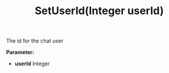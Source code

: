 ﻿---
uid: crmscript_ref_NSChatPresence_SetUserId
title: SetUserId(Integer userId)
intellisense: NSChatPresence.SetUserId
keywords: NSChatPresence, GetUserId
so.topic: reference
---

The id for the chat user

**Parameter:** 
 - **userId** Integer

